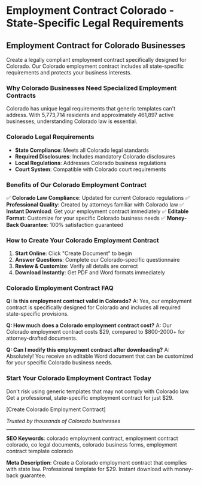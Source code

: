 # Employment Contract Colorado - State-Specific Legal Requirements

## Employment Contract for Colorado Businesses

Create a legally compliant employment contract specifically designed for Colorado. Our Colorado employment contract includes all state-specific requirements and protects your business interests.

### Why Colorado Businesses Need Specialized Employment Contracts

Colorado has unique legal requirements that generic templates can't address. With 5,773,714 residents and approximately 461,897 active businesses, understanding Colorado law is essential.

### Colorado Legal Requirements

- **State Compliance**: Meets all Colorado legal standards
- **Required Disclosures**: Includes mandatory Colorado disclosures
- **Local Regulations**: Addresses Colorado business regulations
- **Court System**: Compatible with Colorado court requirements

### Benefits of Our Colorado Employment Contract

✅ **Colorado Law Compliance**: Updated for current Colorado regulations
✅ **Professional Quality**: Created by attorneys familiar with Colorado law
✅ **Instant Download**: Get your employment contract immediately
✅ **Editable Format**: Customize for your specific Colorado business needs
✅ **Money-Back Guarantee**: 100% satisfaction guaranteed

### How to Create Your Colorado Employment Contract

1. **Start Online**: Click "Create Document" to begin
2. **Answer Questions**: Complete our Colorado-specific questionnaire
3. **Review & Customize**: Verify all details are correct
4. **Download Instantly**: Get PDF and Word formats immediately

### Colorado Employment Contract FAQ

**Q: Is this employment contract valid in Colorado?**
A: Yes, our employment contract is specifically designed for Colorado and includes all required state-specific provisions.

**Q: How much does a Colorado employment contract cost?**
A: Our Colorado employment contract costs $29, compared to $800-2000+ for attorney-drafted documents.

**Q: Can I modify this employment contract after downloading?**
A: Absolutely! You receive an editable Word document that can be customized for your specific Colorado business needs.

### Start Your Colorado Employment Contract Today

Don't risk using generic templates that may not comply with Colorado law. Get a professional, state-specific employment contract for just $29.

[Create Colorado Employment Contract]

_Trusted by thousands of Colorado businesses_

---

**SEO Keywords**: colorado employment contract, employment contract colorado, co legal documents, colorado business forms, employment contract template colorado

**Meta Description**: Create a Colorado employment contract that complies with state law. Professional template for $29. Instant download with money-back guarantee.
